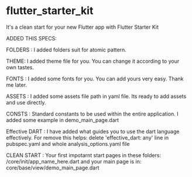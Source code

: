 # flutter_starter_kit
 It's a clean start for your new Flutter app with Flutter Starter Kit

ADDED THIS SPECS:

FOLDERS : I added folders suit for atomic pattern.

THEME: I added theme file for you. You can change it according to your own tastes.

FONTS : I added some fonts for you. You can add yours very easy. Thank me later.

ASSETS : I added some assets file path in yaml file. Its ready to add assets and use directly.

CONSTS : Standard constants to be used within the entire application. I added some example in demo_main_page.dart

Effective DART : I have added what guides you to use the dart language effectively.
For remove this helps: 
delete 'effective_dart: any' line in pubspec.yaml and whole analysis_options.yaml file 

CLEAN START : Your first impotarnt start pages in these folders:
/core/init/app_name_here.dart
and 
your main page is in:
core/base/view/demo_main_page.dart